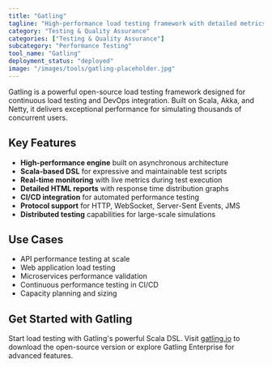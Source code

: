 ```yaml
---
title: "Gatling"
tagline: "High-performance load testing framework with detailed metrics"
category: "Testing & Quality Assurance"
categories: ["Testing & Quality Assurance"]
subcategory: "Performance Testing"
tool_name: "Gatling"
deployment_status: "deployed"
image: "/images/tools/gatling-placeholder.jpg"
---
```

Gatling is a powerful open-source load testing framework designed for continuous load testing and DevOps integration. Built on Scala, Akka, and Netty, it delivers exceptional performance for simulating thousands of concurrent users.

## Key Features

- **High-performance engine** built on asynchronous architecture
- **Scala-based DSL** for expressive and maintainable test scripts
- **Real-time monitoring** with live metrics during test execution
- **Detailed HTML reports** with response time distribution graphs
- **CI/CD integration** for automated performance testing
- **Protocol support** for HTTP, WebSocket, Server-Sent Events, JMS
- **Distributed testing** capabilities for large-scale simulations

## Use Cases

- API performance testing at scale
- Web application load testing
- Microservices performance validation
- Continuous performance testing in CI/CD
- Capacity planning and sizing

## Get Started with Gatling

Start load testing with Gatling's powerful Scala DSL. Visit [gatling.io](https://gatling.io) to download the open-source version or explore Gatling Enterprise for advanced features.
